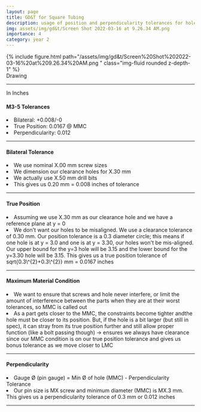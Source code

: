 ```yaml
---
layout: page
title: GD&T for Square Tubing
description: usage of position and perpendicularity tolerances for holes
img: assets/img/gd&t/Screen Shot 2022-03-16 at 9.26.34 AM.png
importance: 4
category: year 2
---
```


<div class="row align-items-center">
    <div class="col-sm mt-3 mt-md-0">
        {% include figure.html path="/assets/img/gd&t/Screen%20Shot%202022-03-16%20at%209.26.34%20AM.png " class="img-fluid rounded z-depth-1" %}
    </div>
</div>
<div class="caption">
    Drawing
</div>

<hr>

In Inches

#### M3-5 Tolerances
<li>Bilateral: +0.008/-0</li>
<li>True Position: 0.0167 @ MMC</li>
<li>Perpendicularity: 0.012</li>

<hr>

#### Bilateral Tolerance
<li>We use nominal X.00 mm screw sizes</li>
<li>We dimension our clearance holes for X.30 mm</li>
<li>We actually use X.50 mm drill bits</li>
<li>This gives us 0.20 mm = 0.008 inches of tolerance</li>

<hr>

#### True Position
<li>Assuming we use X.30 mm as our clearance hole and we have a reference plane at y = 0</li>
<li>We don't want our holes to be misaligned. We use a clearance tolerance of 0.30 mm. Our position tolerance is a 0.3 diameter circle; this means if one hole is at y = 3.0 and one is at y = 3.30, our holes won't be mis-aligned. Our upper bound for the y=3 hole will be 3.15 and the lower bound for the y=3.30 hole will be 3.15. This gives us a true position tolerance of sqrt{0.3\^{2}+0.3\^{2}} mm = 0.0167 inches</li>

<hr>

#### Maximum Material Condition
<li>We want to ensure that screws and hole never interfere, or limit the amount of interference between the parts when they are at their worst tolerances, so MMC is called out</li>
<li>As a part gets closer to the MMC, the constraints become tighter andthe hole must be closer to its position. But, if the hole is a bit larger (but still in spec), it can stray from its true position further and still allow proper function (like a bolt passing though) → ensures we always have clearance since our MMC condition is on our true position tolerance and gives us bonus tolerance as we move closer to LMC</li>

<hr>

#### Perpendicularity
<li>Gauge Ø (pin gauge) = Min Ø of hole (MMC) - Perpendicularity Tolerance</li>
<li>Our pin size is MX screw and minimum diameter (MMC) is MX.3 mm. This gives us a perpendicularity tolerance of 0.3 mm or 0.012 inches</li>

<hr>